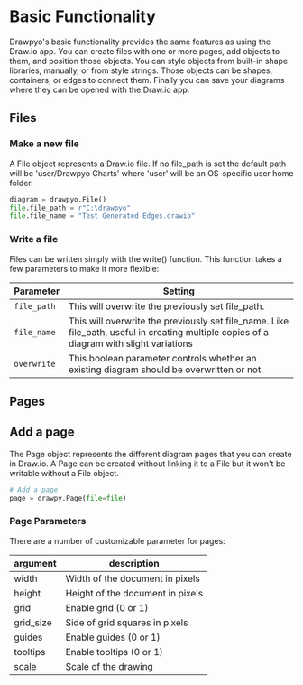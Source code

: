 # Basic Functionality

Drawpyo's basic functionality provides the same features as using the Draw.io app. You can create files with one or more pages, add objects to them, and position those objects. You can style objects from built-in shape libraries, manually, or from style strings. Those objects can be shapes, containers, or edges to connect them. Finally you can save your diagrams where they can be opened with the Draw.io app.

## Files

### Make a new file

A File object represents a Draw.io file. If no file_path is set the default path will be 'user/Drawpyo Charts' where 'user' will be an OS-specific user home folder.

```python
diagram = drawpyo.File()
file.file_path = r"C:\drawpyo"
file.file_name = "Test Generated Edges.drawio"
```

### Write a file

Files can be written simply with the write() function. This function takes a few parameters to make it more flexible:

| Parameter   | Setting                                                                                                                                  |
| ----------- | ---------------------------------------------------------------------------------------------------------------------------------------- |
| `file_path` | This will overwrite the previously set file_path.                                                                                        |
| `file_name` | This will overwrite the previously set file_name. Like file_path, useful in creating multiple copies of a diagram with slight variations |
| `overwrite` | This boolean parameter controls whether an existing diagram should be overwritten or not.                                                |

## Pages

## Add a page

The Page object represents the different diagram pages that you can create in Draw.io. A Page can be created without linking it to a File but it won't be writable without a File object.

```python
# Add a page
page = drawpy.Page(file=file)
```

### Page Parameters

There are a number of customizable parameter for pages:

| argument  | description                      |
| --------- | -------------------------------- |
| width     | Width of the document in pixels  |
| height    | Height of the document in pixels |
| grid      | Enable grid (0 or 1)             |
| grid_size | Side of grid squares in pixels   |
| guides    | Enable guides (0 or 1)           |
| tooltips  | Enable tooltips (0 or 1)         |
| scale     | Scale of the drawing             |
